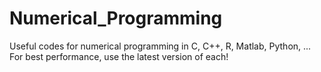 # Numerical_Programming
Useful codes for numerical programming in C, C++, R, Matlab, Python, ...
For best performance, use the latest version of each!
